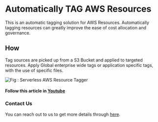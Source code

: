 # Automatically TAG AWS Resources
This is an automatic tagging solution for AWS Resources. Automatically tagging resources can greatly improve the ease of cost allocation and governance.


## How
Tag sources are picked up from a S3 Bucket and applied to targeted resources. Apply Global enterprise wide tags or application specific tags, with the use of specific files.

![Fig : Serverless AWS Resource Tagger](https://raw.githubusercontent.com/miztiik/serverless-kms-sentry/master/images/serverless-kms-sentry.png)

#### Follow this article in [Youtube](https://www.youtube.com/watch?v=OHXDPDc1qEE&list=PLxzKY3wu0_FKok5gI1v4g4S-g-PLaW9YD&index=20)

### Contact Us
You can reach out to us to get more details through [here](https://www.youtube.com/channel/UC_evcfxhjjui5hChhLE08tQ/about).
